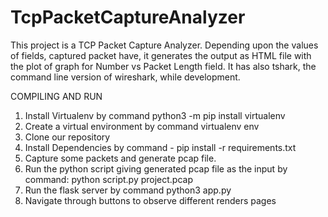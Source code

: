 # TcpPacketCaptureAnalyzer

This project is a TCP Packet Capture Analyzer. Depending upon the values of fields, captured packet have, it generates the output as HTML file with the plot of graph for Number vs Packet Length field. It has also tshark, the command line version of wireshark, while development.


COMPILING AND RUN
1. Install Virtualenv by command python3 -m pip install virtualenv
2. Create a virtual environment by command virtualenv env
3. Clone our repository
4. Install Dependencies by command - pip install -r requirements.txt
5. Capture some packets and generate pcap file.
7. Run the python script giving generated pcap file as the input by command: python script.py project.pcap
7. Run the flask server by command python3 app.py
8. Navigate through buttons to observe different renders pages

